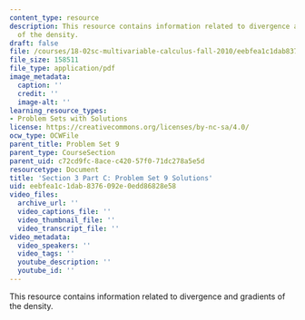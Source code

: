 ```yaml
---
content_type: resource
description: This resource contains information related to divergence and gradients
  of the density.
draft: false
file: /courses/18-02sc-multivariable-calculus-fall-2010/eebfea1c1dab8376092e0edd86828e58_MIT18_02SC_pset9sol.pdf
file_size: 158511
file_type: application/pdf
image_metadata:
  caption: ''
  credit: ''
  image-alt: ''
learning_resource_types:
- Problem Sets with Solutions
license: https://creativecommons.org/licenses/by-nc-sa/4.0/
ocw_type: OCWFile
parent_title: Problem Set 9
parent_type: CourseSection
parent_uid: c72cd9fc-8ace-c420-57f0-71dc278a5e5d
resourcetype: Document
title: 'Section 3 Part C: Problem Set 9 Solutions'
uid: eebfea1c-1dab-8376-092e-0edd86828e58
video_files:
  archive_url: ''
  video_captions_file: ''
  video_thumbnail_file: ''
  video_transcript_file: ''
video_metadata:
  video_speakers: ''
  video_tags: ''
  youtube_description: ''
  youtube_id: ''
---
```

This resource contains information related to divergence and gradients of the density.
